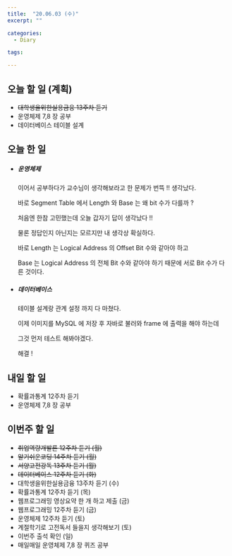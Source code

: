 ```yaml
---
title:  "20.06.03 (수)"
excerpt: ""

categories:
  - Diary

tags:

---
```


## 오늘 할 일 (계획)

- ~~대학생을위한실용금융 13주차 듣기~~
- 운영체제 7,8 장 공부
- 데이터베이스 테이블 설계

## 오늘 한 일

- ##### 운영체제

  이어서 공부하다가 교수님이 생각해보라고 한 문제가 번뜩 !! 생각났다.

  바로 Segment Table 에서 Length 와 Base 는 왜 bit 수가 다를까 ?

  처음엔 한참 고민했는데 오늘 갑자기 답이 생각났다 !!

  물론 정답인지 아닌지는 모르지만 내 생각상 확실하다.

  바로 Length 는 Logical Address 의 Offset Bit 수와 같아야 하고

  Base 는 Logical Address 의 전체 Bit 수와 같아야 하기 때문에 서로 Bit 수가 다른 것이다.

- ##### 데이터베이스

  테이블 설계랑 관계 설정 까지 다 마쳤다.

  이제 이미지를 MySQL 에 저장 후 자바로 불러와 frame 에 출력을 해야 하는데

  그것 먼저 테스트 해봐야겠다.

  해결 !

## 내일 할 일

- 확률과통계 12주차 듣기
- 운영체제 7,8 장 공부

## 이번주 할 일

- ~~취업역량개발론 12주차 듣기 (월)~~
- ~~알기쉬운코딩 14주차 듣기 (월)~~
- ~~서양고전강독 13주차 듣기 (월)~~
- ~~데이터베이스 12주차 듣기 (화)~~
- 대학생을위한실용금융 13주차 듣기 (수)
- 확률과통계 12주차 듣기 (목)
- 웹프로그래밍 영상요약 한 개 하고 제출 (금)
- 웹프로그래밍 12주차 듣기 (금)
- 운영체제 12주차 듣기 (토)
- 계절학기로 고전독서 들을지 생각해보기 (토)
- 이번주 출석 확인 (일)
- 매일매일 운영체제 7,8 장 퀴즈 공부

